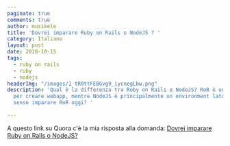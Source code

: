 ```yaml
---
paginate: true
comments: true
author: musikele
title: 'Dovrei imparare Ruby on Rails o NodeJS ? '
category: Italiano
layout: post
date: 2018-10-15
tags:
  - ruby on rails
  - ruby
  - nodejs
headerImg: "/images/1 tR0ttFEBGvg9_iycnegLbw.png"
description: 'Qual è la differenza tra Ruby on Rails e NodeJS? RoR è un framework
  per creare webapp, mentre NodeJS è principalmente un environment lato server. Ha
  senso imparare RoR oggi? '

---
```

A questo link su Quora c'è la mia risposta alla domanda: [Dovrei imparare Ruby on Rails o NodeJS?](https://it.quora.com/Dovrei-imparare-Ruby-on-Rails-o-Node-js/answer/Michele-Nasti) 
